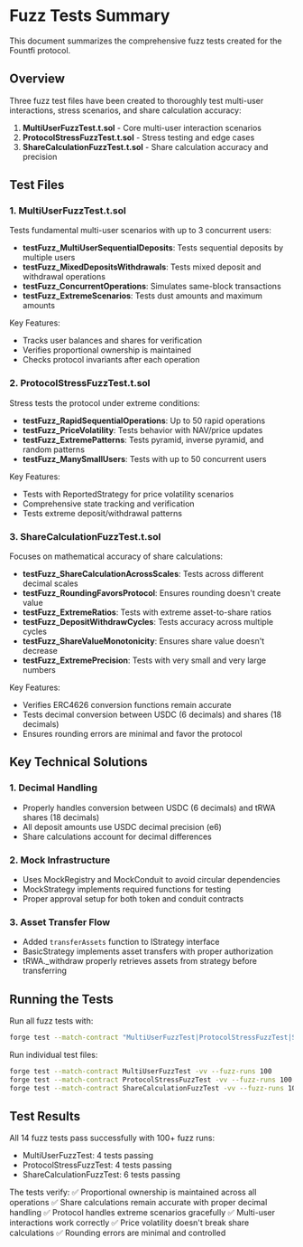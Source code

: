 # Fuzz Tests Summary

This document summarizes the comprehensive fuzz tests created for the Fountfi protocol.

## Overview

Three fuzz test files have been created to thoroughly test multi-user interactions, stress scenarios, and share calculation accuracy:

1. **MultiUserFuzzTest.t.sol** - Core multi-user interaction scenarios
2. **ProtocolStressFuzzTest.t.sol** - Stress testing and edge cases
3. **ShareCalculationFuzzTest.t.sol** - Share calculation accuracy and precision

## Test Files

### 1. MultiUserFuzzTest.t.sol

Tests fundamental multi-user scenarios with up to 3 concurrent users:

- **testFuzz_MultiUserSequentialDeposits**: Tests sequential deposits by multiple users
- **testFuzz_MixedDepositsWithdrawals**: Tests mixed deposit and withdrawal operations
- **testFuzz_ConcurrentOperations**: Simulates same-block transactions
- **testFuzz_ExtremeScenarios**: Tests dust amounts and maximum amounts

Key Features:
- Tracks user balances and shares for verification
- Verifies proportional ownership is maintained
- Checks protocol invariants after each operation

### 2. ProtocolStressFuzzTest.t.sol

Stress tests the protocol under extreme conditions:

- **testFuzz_RapidSequentialOperations**: Up to 50 rapid operations
- **testFuzz_PriceVolatility**: Tests behavior with NAV/price updates
- **testFuzz_ExtremePatterns**: Tests pyramid, inverse pyramid, and random patterns
- **testFuzz_ManySmallUsers**: Tests with up to 50 concurrent users

Key Features:
- Tests with ReportedStrategy for price volatility scenarios
- Comprehensive state tracking and verification
- Tests extreme deposit/withdrawal patterns

### 3. ShareCalculationFuzzTest.t.sol

Focuses on mathematical accuracy of share calculations:

- **testFuzz_ShareCalculationAcrossScales**: Tests across different decimal scales
- **testFuzz_RoundingFavorsProtocol**: Ensures rounding doesn't create value
- **testFuzz_ExtremeRatios**: Tests with extreme asset-to-share ratios
- **testFuzz_DepositWithdrawCycles**: Tests accuracy across multiple cycles
- **testFuzz_ShareValueMonotonicity**: Ensures share value doesn't decrease
- **testFuzz_ExtremePrecision**: Tests with very small and very large numbers

Key Features:
- Verifies ERC4626 conversion functions remain accurate
- Tests decimal conversion between USDC (6 decimals) and shares (18 decimals)
- Ensures rounding errors are minimal and favor the protocol

## Key Technical Solutions

### 1. Decimal Handling
- Properly handles conversion between USDC (6 decimals) and tRWA shares (18 decimals)
- All deposit amounts use USDC decimal precision (e6)
- Share calculations account for decimal differences

### 2. Mock Infrastructure
- Uses MockRegistry and MockConduit to avoid circular dependencies
- MockStrategy implements required functions for testing
- Proper approval setup for both token and conduit contracts

### 3. Asset Transfer Flow
- Added `transferAssets` function to IStrategy interface
- BasicStrategy implements asset transfers with proper authorization
- tRWA._withdraw properly retrieves assets from strategy before transferring

## Running the Tests

Run all fuzz tests with:
```bash
forge test --match-contract "MultiUserFuzzTest|ProtocolStressFuzzTest|ShareCalculationFuzzTest" -vv --fuzz-runs 100
```

Run individual test files:
```bash
forge test --match-contract MultiUserFuzzTest -vv --fuzz-runs 100
forge test --match-contract ProtocolStressFuzzTest -vv --fuzz-runs 100
forge test --match-contract ShareCalculationFuzzTest -vv --fuzz-runs 100
```

## Test Results

All 14 fuzz tests pass successfully with 100+ fuzz runs:
- MultiUserFuzzTest: 4 tests passing
- ProtocolStressFuzzTest: 4 tests passing
- ShareCalculationFuzzTest: 6 tests passing

The tests verify:
✅ Proportional ownership is maintained across all operations
✅ Share calculations remain accurate with proper decimal handling
✅ Protocol handles extreme scenarios gracefully
✅ Multi-user interactions work correctly
✅ Price volatility doesn't break share calculations
✅ Rounding errors are minimal and controlled
